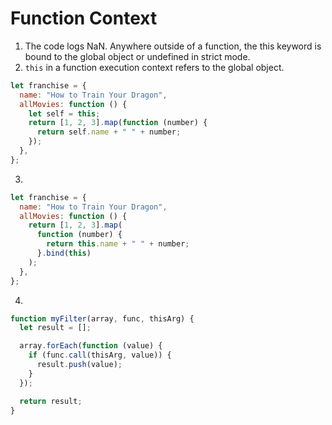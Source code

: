 # Function Context

1. The code logs NaN. Anywhere outside of a function, the this keyword is bound to the global object or undefined in strict mode.
2. `this` in a function execution context refers to the global object.

```javascript
let franchise = {
  name: "How to Train Your Dragon",
  allMovies: function () {
    let self = this;
    return [1, 2, 3].map(function (number) {
      return self.name + " " + number;
    });
  },
};
```

3.

```javascript
let franchise = {
  name: "How to Train Your Dragon",
  allMovies: function () {
    return [1, 2, 3].map(
      function (number) {
        return this.name + " " + number;
      }.bind(this)
    );
  },
};
```

4.

```javascript
function myFilter(array, func, thisArg) {
  let result = [];

  array.forEach(function (value) {
    if (func.call(thisArg, value)) {
      result.push(value);
    }
  });

  return result;
}
```
